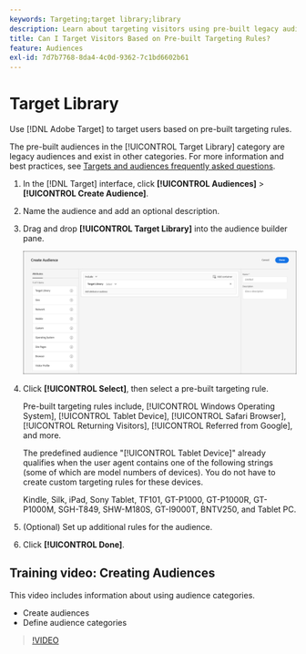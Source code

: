 ```yaml
---
keywords: Targeting;target library;library
description: Learn about targeting visitors using pre-built legacy audiences.
title: Can I Target Visitors Based on Pre-built Targeting Rules?
feature: Audiences
exl-id: 7d7b7768-8da4-4c0d-9362-7c1bd6602b61
---
```

# Target Library

Use [!DNL Adobe Target] to target users based on pre-built targeting rules.

The pre-built audiences in the [!UICONTROL Target Library] category are legacy audiences and exist in other categories. For more information and best practices, see [Targets and audiences frequently asked questions](/help/main/c-target/c-troubleshooting-targets-and-audiences/troubleshooting-targets-and-audiences.md#concept_C4EE4B8F4840430CBD798D579A8F208D).

1. In the [!DNL Target] interface, click **[!UICONTROL Audiences]** > **[!UICONTROL Create Audience]**. 
1. Name the audience and add an optional description. 
1. Drag and drop **[!UICONTROL Target Library]** into the audience builder pane.

   ![Target Library](assets/target_library.png)

1. Click **[!UICONTROL Select]**, then select a pre-built targeting rule.

   Pre-built targeting rules include, [!UICONTROL Windows Operating System], [!UICONTROL Tablet Device], [!UICONTROL Safari Browser], [!UICONTROL Returning Visitors], [!UICONTROL Referred from Google], and more.

   The predefined audience "[!UICONTROL Tablet Device]" already qualifies when the user agent contains one of the following strings (some of which are model numbers of devices). You do not have to create custom targeting rules for these devices.

   Kindle, Silk, iPad, Sony Tablet, TF101, GT-P1000, GT-P1000R, GT-P1000M, SGH-T849, SHW-M180S, GT-I9000T, BNTV250, and Tablet PC. 

1. (Optional) Set up additional rules for the audience. 
1. Click **[!UICONTROL Done]**.

## Training video: Creating Audiences

This video includes information about using audience categories.

* Create audiences 
* Define audience categories

>[!VIDEO](https://video.tv.adobe.com/v/17392)
